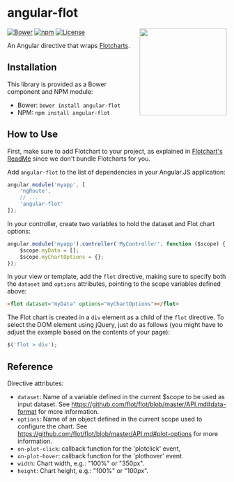 # angular-flot

<img src="https://rawgit.com/develersrl/angular-flot/master/logo.svg" align="right" width="200" height="200"/>

[![Bower](https://img.shields.io/bower/v/angular-flot.svg?style=flat)](https://github.com/develersrl/angular-flot)
[![npm](https://img.shields.io/npm/v/angular-flot.svg?style=flat)](https://www.npmjs.com/package/angular-flot)
[![License](http://img.shields.io/badge/license-MIT-blue.svg?style=flat)](http://choosealicense.com/licenses/mit/)

An Angular directive that wraps [Flotcharts](http://www.flotcharts.org/).


## Installation

This library is provided as a Bower component and NPM module:

- Bower: `bower install angular-flot`
- NPM: `npm install angular-flot`


## How to Use

First, make sure to add Flotchart to your project, as explained in
[Flotchart's ReadMe](https://github.com/flot/flot/blob/master/README.md) since we don't bundle
Flotcharts for you.

Add `angular-flot` to the list of dependencies in your Angular.JS application:

```javascript
angular.module('myapp', [
    'ngRoute',
    // ...
    'angular-flot'
]);
```

In your controller, create two variables to hold the dataset and Flot chart options:

```javascript
angular.module('myapp').controller('MyController', function ($scope) {
    $scope.myData = [];
    $scope.myChartOptions = {};
});
```

In your view or template, add the `flot` directive, making sure to specify both the `dataset` and
`options` attributes, pointing to the scope variables defined above:

```html
<flot dataset="myData" options="myChartOptions"></flot>
```

The Flot chart is created in a `div` element as a child of the `flot` directive. To select the DOM
element using jQuery, just do as follows (you might have to adjust the example based on the contents
of your page):

```javascript
$('flot > div');
```

## Reference

Directive attributes:

* `dataset`: Name of a variable defined in the current $scope to be used as input dataset. See
  <https://github.com/flot/flot/blob/master/API.md#data-format> for more information.
* `options`: Name of an object defined in the current scope used to configure the chart. See
  <https://github.com/flot/flot/blob/master/API.md#plot-options> for more information.
* `on-plot-click`: callback function for the 'plotclick' event,
* `on-plot-hover`: callback function for the 'plothover' event.
* `width`: Chart width, e.g.: "100%" or "350px".
* `height`: Chart height, e.g.: "100%" or "100px".
